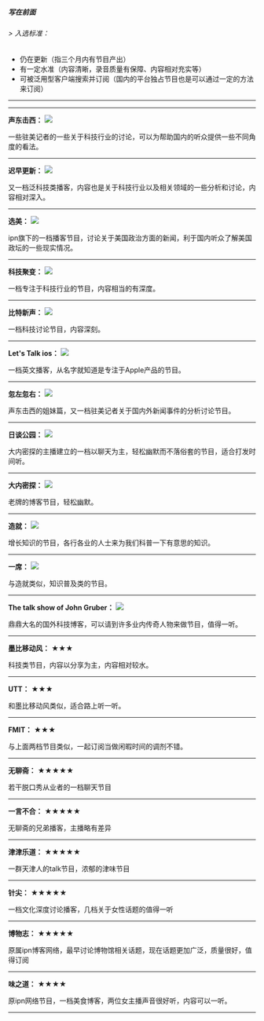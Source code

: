 ##### 写在前面

###### > 入选标准：

- 仍在更新（指三个月内有节目产出）
- 有一定水准（内容清晰，录音质量有保障、内容相对充实等）
- 可被泛用型客户端搜索并订阅（国内的平台独占节目也是可以通过一定的方法来订阅）

------

------

**声东击西：**
![](https://img.shields.io/redmine/plugin/stars/redmine_xlsx_format_issue_exporter.svg)

一些驻美记者的一些关于科技行业的讨论，可以为帮助国内的听众提供一些不同角度的看法。

------

**迟早更新：**
![](https://img.shields.io/redmine/plugin/stars/redmine_xlsx_format_issue_exporter.svg)

又一档泛科技类播客，内容也是关于科技行业以及相关领域的一些分析和讨论，内容相对深入。

------

**选美：**
![](https://img.shields.io/redmine/plugin/stars/redmine_xlsx_format_issue_exporter.svg)

ipn旗下的一档播客节目，讨论关于美国政治方面的新闻，利于国内听众了解美国政坛的一些现实情况。

------

**科技聚变：**
![](https://img.shields.io/redmine/plugin/stars/redmine_xlsx_format_issue_exporter.svg)

一档专注于科技行业的节目，内容相当的有深度。

------

**比特新声：**
![](https://img.shields.io/redmine/plugin/stars/redmine_xlsx_format_issue_exporter.svg)

一档科技讨论节目，内容深刻。

------

**Let's Talk ios：**
![](https://img.shields.io/redmine/plugin/stars/redmine_xlsx_format_issue_exporter.svg)

一档英文播客，从名字就知道是专注于Apple产品的节目。

_________________

**忽左忽右：**
![](https://img.shields.io/redmine/plugin/stars/redmine_xlsx_format_issue_exporter.svg)

声东击西的姐妹篇，又一档驻美记者关于国内外新闻事件的分析讨论节目。

------

**日谈公园：**
![](https://img.shields.io/redmine/plugin/stars/redmine_xlsx_format_issue_exporter.svg)

大内密探的主播建立的一档以聊天为主，轻松幽默而不落俗套的节目，适合打发时间听。

------

**大内密探：**
![](https://img.shields.io/redmine/plugin/stars/redmine_xlsx_format_issue_exporter.svg)

老牌的博客节目，轻松幽默。

------

**造就：**
![](https://img.shields.io/redmine/plugin/stars/redmine_xlsx_format_issue_exporter.svg)

增长知识的节目，各行各业的人士来为我们科普一下有意思的知识。

------

**一席：**
![](https://img.shields.io/redmine/plugin/stars/redmine_xlsx_format_issue_exporter.svg)

与造就类似，知识普及类的节目。

------

**The talk show of John Gruber：**
![](https://img.shields.io/redmine/plugin/stars/redmine_xlsx_format_issue_exporter.svg)

鼎鼎大名的国外科技博客，可以请到许多业内传奇人物来做节目，值得一听。

------

**墨比移动风：** ★★★

科技类节目，内容以分享为主，内容相对较水。

------

**UTT：** ★★★

和墨比移动风类似，适合路上听一听。

------

**FMIT：** ★★★

与上面两档节目类似，一起订阅当做闲暇时间的调剂不错。

------

**无聊斋：** ★★★★★

若干脱口秀从业者的一档聊天节目

---

**一言不合：** ★★★★★

无聊斋的兄弟播客，主播略有差异

---

**津津乐道：** ★★★★★

一群天津人的talk节目，浓郁的津味节目

---

**针尖：** ★★★★★

一档文化深度讨论播客，几档关于女性话题的值得一听

---

**博物志：** ★★★★★

原属ipn博客网络，最早讨论博物馆相关话题，现在话题更加广泛，质量很好，值得订阅

---

**味之道：** ★★★★

原ipn网络节目，一档美食博客，两位女主播声音很好听，内容可以一听。

---

